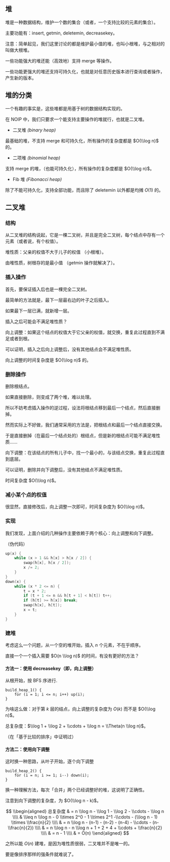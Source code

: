 ## 堆

堆是一种数据结构，维护一个数的集合（或者，一个支持比较的元素的集合）。

主要功能有：insert, getmin, deletemin, decreasekey。

注意：简单起见，我们这里讨论的都是维护最小值的堆，也叫小根堆，与之相对的叫做大根堆。

一些功能强大的堆还能（高效地）支持 merge 等操作。

一些功能更强大的堆还支持可持久化，也就是对任意历史版本进行查询或者操作，产生新的版本。

## 堆的分类

一个有趣的事实是，这些堆都是用基于树的数据结构实现的。

在 NOIP 中，我们只要求一个能支持主要操作的堆就行，也就是二叉堆。

- 二叉堆 _(binary heap)_

最基础的堆，不支持 merge 和可持久化，所有操作的复杂度都是 $O(\\log n)$ 的。

- 二项堆 _(binomial heap)_

支持 merge 的堆，（也能可持久化），所有操作的复杂度都是 $O(\\log n)$。

- Fib 堆 _(Fibonacci heap)_

除了不能可持久化，支持全部功能，而且除了 deletemin 以外都是均摊 $O(1)$ 的。

## 二叉堆

### 结构

从二叉堆的结构说起，它是一棵二叉树，并且是完全二叉树，每个结点中存有一个元素（或者说，有个权值）。

堆性质：父亲的权值不大于儿子的权值 （小根堆）。

由堆性质，树根存的是最小值 （getmin 操作就解决了）。

### 插入操作

首先，要保证插入后也是一棵完全二叉树。

最简单的方法就是，最下一层最右边的叶子之后插入。

如果最下一层已满，就新增一层。

插入之后可能会不满足堆性质？

向上调整：如果这个结点的权值大于它父亲的权值，就交换，重复此过程直到不满足或者到根。

可以证明，插入之后向上调整后，没有其他结点会不满足堆性质。

向上调整的时间复杂度是 $O(\\log n)$ 的。

### 删除操作

删除根结点。

如果直接删除，则变成了两个堆，难以处理。

所以不妨考虑插入操作的逆过程，设法将根结点移到最后一个结点，然后直接删掉。

然而实际上不好做，我们通常采用的方法是，把根结点和最后一个结点直接交换。

于是直接删掉（在最后一个结点处的）根结点，但是新的根结点可能不满足堆性质……

向下调整：在该结点的所有儿子中，找一个最小的，与该结点交换，重复此过程直到底层。

可以证明，删除并向下调整后，没有其他结点不满足堆性质。

时间复杂度 $O(\\log n)$。

### 减小某个点的权值

很显然，直接修改后，向上调整一次即可，时间复杂度为 $O(\\log n)$。

### 实现

我们发现，上面介绍的几种操作主要依赖于两个核心：向上调整和向下调整。

（伪代码）

```c++
up(x) {
	while (x > 1 && h[x] > h[x / 2]) {
		swap(h[x], h[x / 2]);
		x /= 2;
	}
}
down(x) {
	while (x * 2 <= n) {
		t = x * 2;
		if (t + 1 <= n && h[t + 1] < h[t]) t++;
		if (h[t] >= h[x]) break;
		swap(h[x], h[t]);
		x = t;
	}
}
```

### 建堆

考虑这么一个问题，从一个空的堆开始，插入 $n$ 个元素，不在乎顺序。

直接一个一个插入需要 $O(n \\log n)$ 的时间，有没有更好的方法？

#### 方法一：使用 decreasekey（即，向上调整）

从根开始，按 BFS 序进行.

    build_heap_1() {
    	for (i = 1; i <= n; i++) up(i);
    }

为啥这么做：对于第 $k$ 层的结点，向上调整的复杂度为 $O(k)$ 而不是 $O(\\log n)$。

总复杂度：$\\log 1 + \\log 2 + \\cdots + \\log n = \\Theta(n \\log n)$。

（在「基于比较的排序」中证明过）

#### 方法二：使用向下调整

这时换一种思路，从叶子开始，逐个向下调整

    build_heap_2() {
    	for (i = n; i >= 1; i--) down(i);
    }

换一种理解方法，每次「合并」两个已经调整好的堆，这说明了正确性。

注意到向下调整的复杂度，为 $O(\\log n - k)$。

$$
\\begin{aligned}
总复杂度 & = n \\log n - \\log 1 - \\log 2 - \\cdots - \\log n \\\\
& \\leq n \\log n - 0 \\times 2^0 - 1 \\times 2^1 -\\cdots - (\\log n - 1) \\times \\frac{n}{2} \\\\
& = n \\log n - (n-1) - (n-2) - (n-4) - \\cdots - (n-\\frac{n}{2}) \\\\
& = n \\log n - n \\log n + 1 + 2 + 4 + \\cdots + \\frac{n}{2} \\\\
& = n - 1 \\\\ &  = O(n)
\\end{aligned}
$$

之所以能 $O(n)$ 建堆，是因为堆性质很弱，二叉堆并不是唯一的。

要是像排序那样的强条件就难说了。
